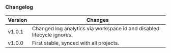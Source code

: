 ### Changelog

| Version    | Changes |
| -------- | ------- |
| v1.0.1  | Changed log analytics via workspace id and disabled lifecycle ignores.   |
| v1.0.0  | First stable, synced with all projects.   |


